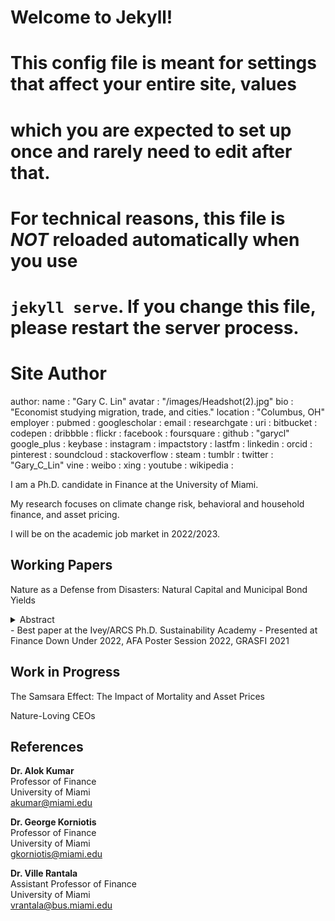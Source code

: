 # Welcome to Jekyll!
#
# This config file is meant for settings that affect your entire site, values
# which you are expected to set up once and rarely need to edit after that.
# For technical reasons, this file is *NOT* reloaded automatically when you use
# `jekyll serve`. If you change this file, please restart the server process.

# Site Author
author:
  name             : "Gary C. Lin"
  avatar           : "/images/Headshot(2).jpg"
  bio              : "Economist studying migration, trade, and cities."
  location         : "Columbus, OH"
  employer         :
  pubmed           :
  googlescholar    : 
  email            : 
  researchgate     : 
  uri              :
  bitbucket        :
  codepen          :
  dribbble         :
  flickr           :
  facebook         :
  foursquare       :
  github           : "garycl"
  google_plus      :
  keybase          :
  instagram        :
  impactstory      :
  lastfm           :
  linkedin         :
  orcid            :
  pinterest        :
  soundcloud       :
  stackoverflow    :
  steam            :
  tumblr           :
  twitter          : "Gary_C_Lin"
  vine             :
  weibo            :
  xing             :
  youtube          :
  wikipedia        :


I am a Ph.D. candidate in Finance at the University of Miami. 

My research focuses on climate change risk, behavioral and household finance, and asset pricing.

I will be on the academic job market in 2022/2023.

## Working Papers

Nature as a Defense from Disasters: Natural Capital and Municipal Bond Yields <details><summary> Abstract </summary>
  This paper shows that climate risk mitigation strategies are priced in financial markets. Using extreme weather and natural capital loss shocks, I demonstrate that the municipal bond market starts to price natural capital following an extreme weather event. The yield spread between counties that lose natural capital and those that do not, i.e., the mitigation premium, increases from zero to 17 basis points. This effect is more prominent for revenue bonds, bonds financing infrastructure projects, and bonds issued by counties dependent on farming. Natural capital protection could decrease the county's cost of debt by \$2.1 million over the bonds' life.
</details>
- Best paper at the Ivey/ARCS Ph.D. Sustainability Academy
- Presented at Finance Down Under 2022, AFA Poster Session 2022, GRASFI 2021

## Work in Progress

The Samsara Effect: The Impact of Mortality and Asset Prices

Nature-Loving CEOs

## References

**Dr. Alok Kumar** <br/>
Professor of Finance <br/>
University of Miami <br/>
akumar@miami.edu                 

**Dr. George Korniotis** <br/>
Professor of Finance <br/>
University of Miami <br/>
gkorniotis@miami.edu <br/>

**Dr. Ville Rantala** <br/>
Assistant Professor of Finance <br/>
University of Miami <br/>
vrantala@bus.miami.edu 
